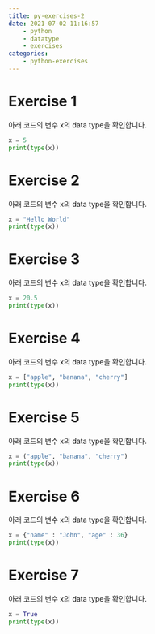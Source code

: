 ```yaml
---
title: py-exercises-2
date: 2021-07-02 11:16:57
    - python 
    - datatype
    - exercises
categories: 
    - python-exercises
---
```


# Exercise 1
아래 코드의 변수 x의 data type을 확인합니다.
``` python
x = 5
print(type(x))
```

# Exercise 2
아래 코드의 변수 x의 data type을 확인합니다.
``` python
x = "Hello World"
print(type(x))
```

# Exercise 3
아래 코드의 변수 x의 data type을 확인합니다.
``` python
x = 20.5
print(type(x))
```

# Exercise 4
아래 코드의 변수 x의 data type을 확인합니다.
``` python
x = ["apple", "banana", "cherry"]
print(type(x))
```

# Exercise 5
아래 코드의 변수 x의 data type을 확인합니다.
``` python
x = ("apple", "banana", "cherry")
print(type(x))
```

# Exercise 6
아래 코드의 변수 x의 data type을 확인합니다.
``` python
x = {"name" : "John", "age" : 36}
print(type(x))
```

# Exercise 7
아래 코드의 변수 x의 data type을 확인합니다.
``` python
x = True
print(type(x))
```